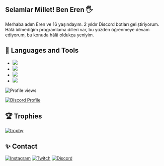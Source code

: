 ## Selamlar Millet! Ben Eren 🖐

Merhaba adım Eren ve 16 yaşındayım. 2 yıldır Discord botları geliştiriyorum. Hâlâ bilmediğim programlama dilleri var, bu yüzden öğrenmeye devam ediyorum, bu konuda hâlâ oldukça yeniyim.

## 🔧 Languages and Tools
- ![](https://img.shields.io/badge/Code-JavaScript-black?style=flat-square&logo=javascript&logoColor=brightgreen)
- ![](https://img.shields.io/badge/Code-Node.js-black?style=flat-square&logo=nodedotjs&logoColor=green)
- ![](https://img.shields.io/badge/Tools-Visual%20Studio%20Code-black?style=flat-square&logo=visualstudiocode&logoColor=blue)
- ![](https://img.shields.io/badge/Tools-MongoDB-black?style=flat-square&logo=mongodb&logoColor=cyan)

![Profile views](https://gpvc.arturio.dev/ErenBaygun)  

[![Discord Profile](https://lanyard-profile-readme.vercel.app/api/513752527989374976?theme=dark&bg=272727&idleMessage=%22%C5%9Eu%20anda%20bir%20%C5%9Fey%20yapm%C4%B1yorum.%22)](https://discord.com/users/513752527989374976)

## 🏆 Trophies
[![trophy](https://github-profile-trophy.vercel.app/?username=ErenBaygun&theme=dracula&column=7)](https://github.com/ryo-ma/github-profile-trophy)

## ✨ Contact
[![Instagram](https://img.shields.io/badge/INSTAGRAM%20-DC3175.svg?&style=for-the-badge&logo=instagram&logoColor=white)](https://www.instagram.com/eren.byg/)
[![Twitch](https://img.shields.io/badge/Twitch-9146FF?style=for-the-badge&logo=twitch&logoColor=white)](https://www.twitch.tv/erenbygn)
[![Discord](https://img.shields.io/badge/Discord-5865F2?style=for-the-badge&logo=discord&logoColor=white)](https://discord.com/users/513752527989374976)
